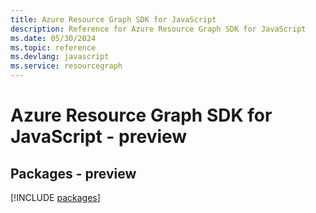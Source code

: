 ```yaml
---
title: Azure Resource Graph SDK for JavaScript
description: Reference for Azure Resource Graph SDK for JavaScript
ms.date: 05/30/2024
ms.topic: reference
ms.devlang: javascript
ms.service: resourcegraph
---
```

# Azure Resource Graph SDK for JavaScript - preview
## Packages - preview
[!INCLUDE [packages](resource-graph-index.md)]